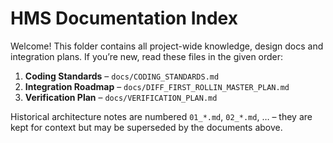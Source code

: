 # HMS Documentation Index

Welcome!  This folder contains all project-wide knowledge, design docs and
integration plans.  If you’re new, read these files in the given order:

1. **Coding Standards** – `docs/CODING_STANDARDS.md`
2. **Integration Roadmap** – `docs/DIFF_FIRST_ROLLIN_MASTER_PLAN.md`
3. **Verification Plan** – `docs/VERIFICATION_PLAN.md`

Historical architecture notes are numbered `01_*.md`, `02_*.md`, … – they are
kept for context but may be superseded by the documents above.
